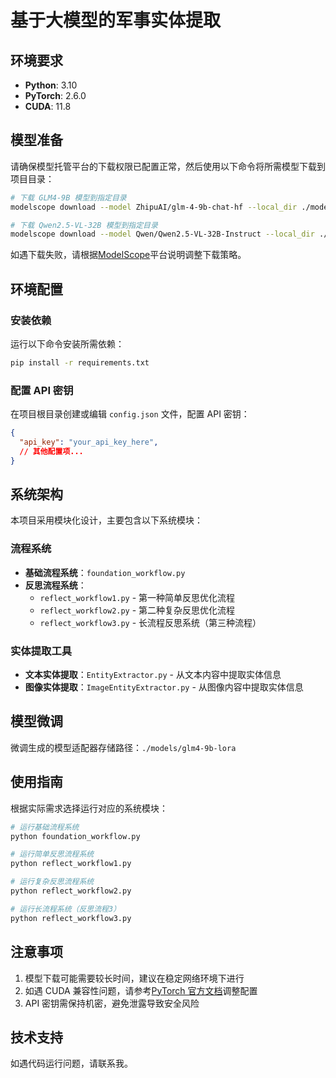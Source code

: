 # 基于大模型的军事实体提取

## 环境要求

- **Python**: 3.10
- **PyTorch**: 2.6.0
- **CUDA**: 11.8

## 模型准备

请确保模型托管平台的下载权限已配置正常，然后使用以下命令将所需模型下载到项目目录：

```bash
# 下载 GLM4-9B 模型到指定目录
modelscope download --model ZhipuAI/glm-4-9b-chat-hf --local_dir ./models/glm4-9b

# 下载 Qwen2.5-VL-32B 模型到指定目录
modelscope download --model Qwen/Qwen2.5-VL-32B-Instruct --local_dir ./models/qwen-vl-32b
```

如遇下载失败，请根据[ModelScope](https://www.modelscope.cn)平台说明调整下载策略。

## 环境配置

### 安装依赖

运行以下命令安装所需依赖：

```bash
pip install -r requirements.txt
```

### 配置 API 密钥

在项目根目录创建或编辑 `config.json` 文件，配置 API 密钥：

```json
{
  "api_key": "your_api_key_here",
  // 其他配置项...
}
```

## 系统架构

本项目采用模块化设计，主要包含以下系统模块：

### 流程系统

- **基础流程系统**：`foundation_workflow.py` 
- **反思流程系统**：
  - `reflect_workflow1.py` - 第一种简单反思优化流程
  - `reflect_workflow2.py` - 第二种复杂反思优化流程
  - `reflect_workflow3.py` - 长流程反思系统（第三种流程）

### 实体提取工具

- **文本实体提取**：`EntityExtractor.py` - 从文本内容中提取实体信息
- **图像实体提取**：`ImageEntityExtractor.py` - 从图像内容中提取实体信息

## 模型微调

微调生成的模型适配器存储路径：`./models/glm4-9b-lora` 

## 使用指南

根据实际需求选择运行对应的系统模块：

```bash
# 运行基础流程系统
python foundation_workflow.py

# 运行简单反思流程系统
python reflect_workflow1.py

# 运行复杂反思流程系统
python reflect_workflow2.py

# 运行长流程系统（反思流程3）
python reflect_workflow3.py
```

## 注意事项

1. 模型下载可能需要较长时间，建议在稳定网络环境下进行
2. 如遇 CUDA 兼容性问题，请参考[PyTorch 官方文档](https://pytorch.org/get-started/previous-versions/)调整配置
3. API 密钥需保持机密，避免泄露导致安全风险

## 技术支持

如遇代码运行问题，请联系我。